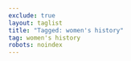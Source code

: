 ```yaml
---
exclude: true
layout: taglist
title: "Tagged: women's history"
tag: women's history
robots: noindex
---
```

